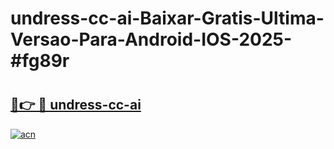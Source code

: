 # undress-cc-ai-Baixar-Gratis-Ultima-Versao-Para-Android-IOS-2025-#fg89r

# <h2><a href="https://ainizakaria.my?title=undress-cc-ai&ref=25M">🔗👉 🔴 undress-cc-ai</a></h2>

[![acn](https://github.com/user-attachments/assets/0f9c940e-d8b0-45ae-aac7-cd30a18b3e1c)](https://ainizakaria.my?title=undress-cc-ai&ref=25M)

